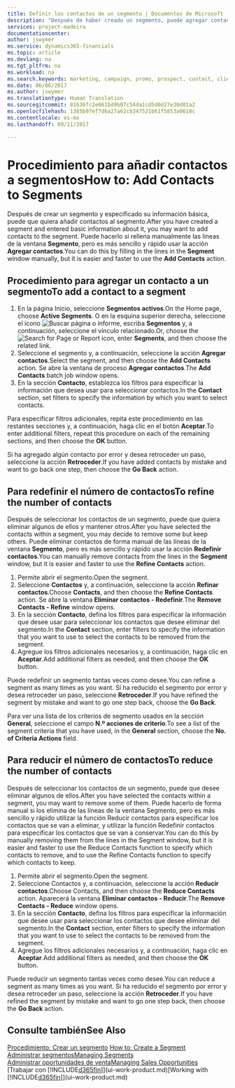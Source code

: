 ```yaml
---
title: Definir los contactos de un segmento | Documentos de Microsoft
description: "Después de haber creado un segmento, puede agregar contactos al segmento, por ejemplo, como parte de una campaña de marketing dirigida a clientes particulares."
services: project-madeira
documentationcenter: 
author: jswymer
ms.service: dynamics365-financials
ms.topic: article
ms.devlang: na
ms.tgt_pltfrm: na
ms.workload: na
ms.search.keywords: marketing, campaign, promo, prospect, contact, client, customer
ms.date: 06/06/2017
ms.author: jswymer
ms.translationtype: Human Translation
ms.sourcegitcommit: 81636fc2e661bd9b07c54da1cd5d0d27e30d01a2
ms.openlocfilehash: 1385b97ef7d6a27a62cb347521b61f5853a0618c
ms.contentlocale: es-mx
ms.lasthandoff: 09/11/2017

---
```

# <a name="how-to-add-contacts-to-segments"></a><span data-ttu-id="8853a-103">Procedimiento para añadir contactos a segmentos</span><span class="sxs-lookup"><span data-stu-id="8853a-103">How to: Add Contacts to Segments</span></span>
<span data-ttu-id="8853a-104">Después de crear un segmento y especificado su información básica, puede que quiera añadir contactos al segmento.</span><span class="sxs-lookup"><span data-stu-id="8853a-104">After you have created a segment and entered basic information about it, you may want to add contacts to the segment.</span></span> <span data-ttu-id="8853a-105">Puede hacerlo si rellena manualmente las líneas de la ventana **Segmento**, pero es más sencillo y rápido usar la acción **Agregar contactos**.</span><span class="sxs-lookup"><span data-stu-id="8853a-105">You can do this by filling in the lines in the **Segment** window manually, but it is easier and faster to use the **Add Contacts** action.</span></span>

## <a name="to-add-a-contact-to-a-segment"></a><span data-ttu-id="8853a-106">Procedimiento para agregar un contacto a un segmento</span><span class="sxs-lookup"><span data-stu-id="8853a-106">To add a contact to a segment</span></span>
1. <span data-ttu-id="8853a-107">En la página Inicio, seleccione **Segmentos activos**.</span><span class="sxs-lookup"><span data-stu-id="8853a-107">On the Home page, choose **Active Segments**.</span></span> <span data-ttu-id="8853a-108">O en la esquina superior derecha, seleccione el icono ![Buscar página o informe](media/ui-search/search_small.png "icono Buscar página o informe"), escriba **Segmentos** y, a continuación, seleccione el vínculo relacionado.</span><span class="sxs-lookup"><span data-stu-id="8853a-108">Or, choose the ![Search for Page or Report](media/ui-search/search_small.png "Search for Page or Report icon") icon, enter **Segments**, and then choose the related link.</span></span>  
2. <span data-ttu-id="8853a-109">Seleccione el segmento y, a continuación, seleccione la acción **Agregar contactos**.</span><span class="sxs-lookup"><span data-stu-id="8853a-109">Select the segment, and then choose the **Add Contacts** action.</span></span> <span data-ttu-id="8853a-110">Se abre la ventana de proceso **Agregar contactos**.</span><span class="sxs-lookup"><span data-stu-id="8853a-110">The **Add Contacts** batch job window opens.</span></span>
3. <span data-ttu-id="8853a-111">En la sección **Contacto**, establezca los filtros para especificar la información que desea usar para seleccionar contactos.</span><span class="sxs-lookup"><span data-stu-id="8853a-111">In the **Contact** section, set filters to specify the information by which you want to select contacts.</span></span>

<span data-ttu-id="8853a-112">Para especificar filtros adicionales, repita este procedimiento en las restantes secciones y, a continuación, haga clic en el botón **Aceptar**.</span><span class="sxs-lookup"><span data-stu-id="8853a-112">To enter additional filters, repeat this procedure on each of the remaining sections, and then choose the **OK** button.</span></span>

<span data-ttu-id="8853a-113">Si ha agregado algún contacto por error y desea retroceder un paso, seleccione la acción **Retroceder**.</span><span class="sxs-lookup"><span data-stu-id="8853a-113">If you have added contacts by mistake and want to go back one step, then choose the **Go Back** action.</span></span>

## <a name="to-refine-the-number-of-contacts"></a><span data-ttu-id="8853a-114">Para redefinir el número de contactos</span><span class="sxs-lookup"><span data-stu-id="8853a-114">To refine the number of contacts</span></span>
<span data-ttu-id="8853a-115">Después de seleccionar los contactos de un segmento, puede que quiera eliminar algunos de ellos y mantener otros.</span><span class="sxs-lookup"><span data-stu-id="8853a-115">After you have selected the contacts within a segment, you may decide to remove some but keep others.</span></span> <span data-ttu-id="8853a-116">Puede eliminar contactos de forma manual de las líneas de la ventana **Segmento**, pero es más sencillo y rápido usar la acción **Redefinir contactos**.</span><span class="sxs-lookup"><span data-stu-id="8853a-116">You can manually remove contacts from the lines in the **Segment** window, but it is easier and faster to use the **Refine Contacts** action.</span></span>

1. <span data-ttu-id="8853a-117">Permite abrir el segmento.</span><span class="sxs-lookup"><span data-stu-id="8853a-117">Open the segment.</span></span>
2. <span data-ttu-id="8853a-118">Seleccione **Contactos** y, a continuación, seleccione la acción **Refinar contactos**.</span><span class="sxs-lookup"><span data-stu-id="8853a-118">Choose **Contacts**, and then choose the **Refine Contacts** action.</span></span> <span data-ttu-id="8853a-119">Se abre la ventana **Eliminar contactos - Redefinir**.</span><span class="sxs-lookup"><span data-stu-id="8853a-119">The **Remove Contacts - Refine** window opens.</span></span>
3. <span data-ttu-id="8853a-120">En la sección **Contacto**, defina los filtros para especificar la información que desee usar para seleccionar los contactos que desee eliminar del segmento.</span><span class="sxs-lookup"><span data-stu-id="8853a-120">In the **Contact** section, enter filters to specify the information that you want to use to select the contacts to be removed from the segment.</span></span>
4. <span data-ttu-id="8853a-121">Agregue los filtros adicionales necesarios y, a continuación, haga clic en **Aceptar**.</span><span class="sxs-lookup"><span data-stu-id="8853a-121">Add additional filters as needed, and then choose the **OK** button.</span></span>

<span data-ttu-id="8853a-122">Puede redefinir un segmento tantas veces como desee.</span><span class="sxs-lookup"><span data-stu-id="8853a-122">You can refine a segment as many times as you want.</span></span> <span data-ttu-id="8853a-123">Si ha reducido el segmento por error y desea retroceder un paso, seleccione **Retroceder**.</span><span class="sxs-lookup"><span data-stu-id="8853a-123">If you have refined the segment by mistake and want to go one step back, choose the **Go Back**.</span></span>

<span data-ttu-id="8853a-124">Para ver una lista de los criterios de segmento usados en la sección **General**, seleccione el campo **N.º acciones de criterio**.</span><span class="sxs-lookup"><span data-stu-id="8853a-124">To see a list of the segment criteria that you have used, in the **General** section, choose the **No. of Criteria Actions** field.</span></span>

## <a name="to-reduce-the-number-of-contacts"></a><span data-ttu-id="8853a-125">Para reducir el número de contactos</span><span class="sxs-lookup"><span data-stu-id="8853a-125">To reduce the number of contacts</span></span>
<span data-ttu-id="8853a-126">Después de seleccionar los contactos de un segmento, puede que desee eliminar algunos de ellos.</span><span class="sxs-lookup"><span data-stu-id="8853a-126">After you have selected the contacts within a segment, you may want to remove some of them.</span></span> <span data-ttu-id="8853a-127">Puede hacerlo de forma manual si los elimina de las líneas de la ventana Segmento, pero es más sencillo y rápido utilizar la función Reducir contactos para especificar los contactos que se van a eliminar, y utilizar la función Redefinir contactos para especificar los contactos que se van a conservar.</span><span class="sxs-lookup"><span data-stu-id="8853a-127">You can do this by manually removing them from the lines in the Segment window, but it is easier and faster to use the Reduce Contacts function to specify which contacts to remove, and to use the Refine Contacts function to specify which contacts to keep.</span></span>

1. <span data-ttu-id="8853a-128">Permite abrir el segmento.</span><span class="sxs-lookup"><span data-stu-id="8853a-128">Open the segment.</span></span>
2. <span data-ttu-id="8853a-129">Seleccione Contactos y, a continuación, seleccione la acción **Reducir contactos**.</span><span class="sxs-lookup"><span data-stu-id="8853a-129">Choose Contacts, and then choose the **Reduce Contacts** action.</span></span> <span data-ttu-id="8853a-130">Aparecerá la ventana **Eliminar contactos - Reducir**.</span><span class="sxs-lookup"><span data-stu-id="8853a-130">The **Remove Contacts - Reduce** window opens.</span></span>
3. <span data-ttu-id="8853a-131">En la sección **Contacto**, defina los filtros para especificar la información que desee usar para seleccionar los contactos que desee eliminar del segmento.</span><span class="sxs-lookup"><span data-stu-id="8853a-131">In the **Contact** section, enter filters to specify the information that you want to use to select the contacts to be removed from the segment.</span></span>
4. <span data-ttu-id="8853a-132">Agregue los filtros adicionales necesarios y, a continuación, haga clic en **Aceptar**.</span><span class="sxs-lookup"><span data-stu-id="8853a-132">Add additional filters as needed, and then choose the **OK** button.</span></span>

<span data-ttu-id="8853a-133">Puede reducir un segmento tantas veces como desee.</span><span class="sxs-lookup"><span data-stu-id="8853a-133">You can reduce a segment as many times as you want.</span></span> <span data-ttu-id="8853a-134">Si ha reducido el segmento por error y desea retroceder un paso, seleccione la acción **Retroceder**.</span><span class="sxs-lookup"><span data-stu-id="8853a-134">If you have refined the segment by mistake and want to go one step back, then choose the **Go Back** action.</span></span>

## <a name="see-also"></a><span data-ttu-id="8853a-135">Consulte también</span><span class="sxs-lookup"><span data-stu-id="8853a-135">See Also</span></span>
<span data-ttu-id="8853a-136">[Procedimiento: Crear un segmento](marketing-how-create-segment.md) </span><span class="sxs-lookup"><span data-stu-id="8853a-136">[How to: Create a Segment](marketing-how-create-segment.md) </span></span>  
[<span data-ttu-id="8853a-137">Administrar segmentos</span><span class="sxs-lookup"><span data-stu-id="8853a-137">Managing Segments</span></span>](marketing-segments.md)  
[<span data-ttu-id="8853a-138">Administrar oportunidades de venta</span><span class="sxs-lookup"><span data-stu-id="8853a-138">Managing Sales Opportunities</span></span>](marketing-manage-sales-opportunities.md)  
<span data-ttu-id="8853a-139">[Trabajar con [!INCLUDE[d365fin](includes/d365fin_md.md)]](ui-work-product.md)</span><span class="sxs-lookup"><span data-stu-id="8853a-139">[Working with [!INCLUDE[d365fin](includes/d365fin_md.md)]](ui-work-product.md)</span></span>  

